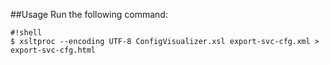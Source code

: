 ##Usage
Run the following command:

```
#!shell
$ xsltproc --encoding UTF-8 ConfigVisualizer.xsl export-svc-cfg.xml > export-svc-cfg.html
```
